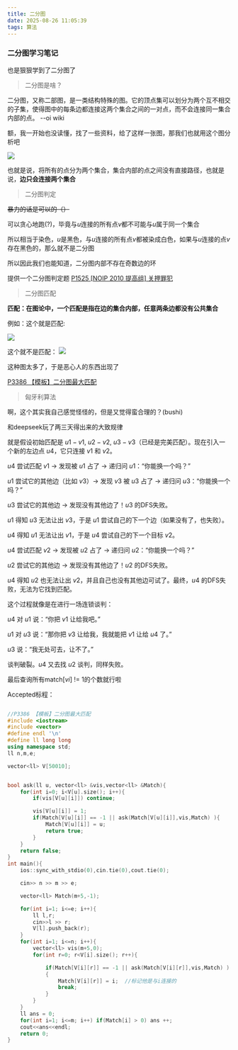 ```yaml
---
title: 二分图
date: 2025-08-26 11:05:39
tags: 算法
---
```


### 二分图学习笔记

也是狠狠学到了二分图了

> 二分图是啥？

二分图，又称二部图，是一类结构特殊的图。它的顶点集可以划分为两个互不相交的子集，使得图中的每条边都连接这两个集合之间的一对点，而不会连接同一集合内部的点。    --oi wiki

额，我一开始也没读懂，找了一些资料，给了这样一张图，那我们也就用这个图分析吧

![](https://cdn.luogu.com.cn/upload/image_hosting/cmz56tqt.png)

也就是说，将所有的点分为两个集合，集合内部的点之间没有直接路径，也就是说，**边只会连接两个集合**

>二分图判定

~~暴力的话是可以的（）~~

可以贪心地跑(?)，毕竟与$u$连接的所有点$v$都不可能与$u$属于同一个集合

所以相当于染色，$u$是黑色，与$u$连接的所有点$v$都被染成白色，如果与$u$连接的点$v$存在黑色的，那么就不是二分图

所以因此我们也能知道，二分图内部不存在奇数边的环

提供一个二分图判定题 [P1525 [NOIP 2010 提高组] 关押罪犯](https://www.luogu.com.cn/problem/P1525)

>二分图匹配

**匹配：在图论中，一个匹配是指在边的集合内部，任意两条边都没有公共集合**

例如：这个就是匹配:

![](https://s1.ax1x.com/2020/03/29/GZHaVK.png)

这个就不是匹配：
![](https://s1.ax1x.com/2020/03/29/GZbZJe.png)

这种图太多了，于是恶心人的东西出现了

[P3386 【模板】二分图最大匹配](https://www.luogu.com.cn/problem/P3386)

>匈牙利算法

啊，这个其实我自己感觉怪怪的，但是又觉得蛮合理的？(bushi)

和deepseek玩了两三天得出来的大致规律

就是假设初始匹配是 $u1-v1$, $u2-v2$, $u3-v3$（已经是完美匹配）。现在引入一个新的左边点 $u4$，它只连接 $v1$ 和 $v2$。

$u4$ 尝试匹配 $v1$ -> 发现被 $u1$ 占了 -> 递归问 $u1$：“你能换一个吗？”

$u1$ 尝试它的其他边（比如 $v3$）-> 发现 $v3$ 被 $u3$ 占了 -> 递归问 $u3$：“你能换一个吗？”

$u3$ 尝试它的其他边 -> 发现没有其他边了！$u3$ 的DFS失败。

$u1$ 得知 $u3$ 无法让出 $v3$，于是 $u1$ 尝试自己的下一个边（如果没有了，也失败）。

$u4$ 得知 $u1$ 无法让出 $v1$，于是 $u4$ 尝试自己的下一个目标 $v2$。

$u4$ 尝试匹配 $v2$ -> 发现被 $u2$ 占了 -> 递归问 $u2$：“你能换一个吗？”

$u2$ 尝试它的其他边 -> 发现没有其他边了！$u2$ 的DFS失败。

$u4$ 得知 $u2$ 也无法让出 $v2$，并且自己也没有其他边可试了。最终，$u4$ 的DFS失败，无法为它找到匹配。

这个过程就像是在进行一场连锁谈判：

$u4$ 对 $u1$ 说：“你把 $v1$ 让给我吧。”

$u1$ 对 $u3$ 说：“那你把 $v3$ 让给我，我就能把 $v1$ 让给 $u4$ 了。”

$u3$ 说：“我无处可去，让不了。”

谈判破裂。$u4$ 又去找 $u2$ 谈判，同样失败。

最后查询所有match[$vi$] != 1的个数就行啦

Accepted标程：

```cpp

//P3386 【模板】二分图最大匹配
#include <iostream>
#include <vector>
#define endl '\n'
#define ll long long
using namespace std;
ll n,m,e;

vector<ll> V[50010];


bool ask(ll u, vector<ll> &vis,vector<ll> &Match){
    for(int i=0; i<V[u].size(); i++){
        if(vis[V[u][i]]) continue;

        vis[V[u][i]] = 1;
        if(Match[V[u][i]] == -1 || ask(Match[V[u][i]],vis,Match) ){
            Match[V[u][i]] = u;
            return true;
        }
    }
    return false;
}
int main(){
    ios::sync_with_stdio(0),cin.tie(0),cout.tie(0);

    cin>> n >> m >> e;

    vector<ll> Match(m+5,-1);

    for(int i=1; i<=e; i++){
        ll l,r;
        cin>>l >> r;
        V[l].push_back(r);
    }
    for(int i=1; i<=n; i++){
        vector<ll> vis(m+5,0);
        for(int r=0; r<V[i].size(); r++){

            if(Match[V[i][r]] == -1 || ask(Match[V[i][r]],vis,Match) )
            {
                Match[V[i][r]] = i;  //标记他是与i连接的
                break;
            }
        }
    }
    ll ans = 0;
    for(int i=1; i<=m; i++) if(Match[i] > 0) ans ++;
    cout<<ans<<endl;
    return 0;
}

```

